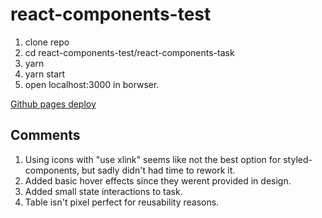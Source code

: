 # react-components-test

1. clone repo
2. cd react-components-test/react-components-task
3. yarn
4. yarn start
5. open localhost:3000 in borwser.

[Github pages deploy](https://heliken.github.io/react-components-test/)

## Comments
1. Using icons with "use xlink" seems like not the best option for styled-components, but sadly didn't had time to rework it.
2. Added basic hover effects since they werent provided in design.
3. Added small state interactions to task.
4. Table isn't pixel perfect for reusability reasons.
